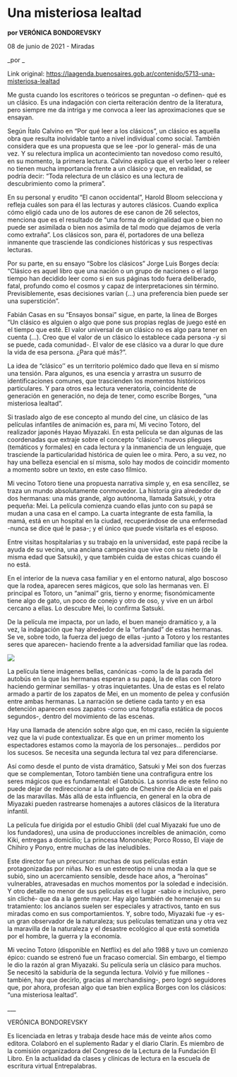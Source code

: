 # Una misteriosa lealtad

**por VERÓNICA BONDOREVSKY**

08 de junio de 2021 - Miradas

_por _

Link original: https://laagenda.buenosaires.gob.ar/contenido/5713-una-misteriosa-lealtad



Me gusta cuando los escritores o teóricos se preguntan -o definen- qué es un clásico. Es una indagación con cierta reiteración dentro de la literatura, pero siempre me da intriga y me convoca a leer las aproximaciones que se ensayan.




Según Ítalo Calvino en “Por qué leer a los clásicos”, un clásico es aquella obra que resulta inolvidable tanto a nivel individual como social. También considera que es una propuesta que se lee -por lo general- más de una vez. Y su relectura implica un acontecimiento tan novedoso como resultó, en su momento, la primera lectura. Calvino explica que el verbo leer o releer no tienen mucha importancia frente a un clásico y que, en realidad, se podría decir: “Toda relectura de un clásico es una lectura de descubrimiento como la primera”.




En su personal y erudito “El canon occidental”, Harold Bloom selecciona y refleja cuáles son para él las lecturas y autores clásicos. Cuando explica cómo eligió cada uno de los autores de ese canon de 26 selectos, menciona que es el resultado de “una forma de originalidad que o bien no puede ser asimilada o bien nos asimila de tal modo que dejamos de verla como extraña”. Los clásicos son, para él, portadores de una belleza inmanente que trasciende las condiciones históricas y sus respectivas lecturas.




Por su parte, en su ensayo “Sobre los clásicos” Jorge Luis Borges decía: “Clásico es aquel libro que una nación o un grupo de naciones o el largo tiempo han decidido leer como si en sus páginas todo fuera deliberado, fatal, profundo como el cosmos y capaz de interpretaciones sin término. Previsiblemente, esas decisiones varían (…) una preferencia bien puede ser una superstición”.




Fabián Casas en su “Ensayos bonsai” sigue, en parte, la línea de Borges “Un clásico es alguien o algo que pone sus propias reglas de juego esté en el tiempo que esté. El valor universal de un clásico no es algo para tener en cuenta (…). Creo que el valor de un clásico lo establece cada persona -y si se puede, cada comunidad-. El valor de ese clásico va a durar lo que dure la vida de esa persona. ¿Para qué más?”.




La idea de “clásico’’ es un territorio polémico dado que lleva en sí mismo una tensión. Para algunos, es una esencia y arrastra un susurro de identificaciones comunes, que trascienden los momentos históricos particulares. Y para otros esa lectura veneratoria, coincidente de generación en generación, no deja de tener, como escribe Borges, “una misteriosa lealtad”.




Si traslado algo de ese concepto al mundo del cine, un clásico de las películas infantiles de animación es, para mí, Mi vecino Totoro, del realizador japonés Hayao Miyazaki. En esta película se dan algunas de las coordenadas que extraje sobre el concepto “clásico”: nuevos pliegues (temáticos y formales) en cada lectura y la inmanencia de un lenguaje, que trasciende la particularidad histórica de quien lee o mira. Pero, a su vez, no hay una belleza esencial en sí misma, solo hay modos de coincidir momento a momento sobre un texto, en este caso fílmico.




Mi vecino Totoro tiene una propuesta narrativa simple y, en esa sencillez, se traza un mundo absolutamente conmovedor. La historia gira alrededor de dos hermanas: una más grande, algo autónoma, llamada Satsuki, y otra pequeña: Mei. La película comienza cuando ellas junto con su papá se mudan a una casa en el campo. La cuarta integrante de esta familia, la mamá, está en un hospital en la ciudad, recuperándose de una enfermedad -nunca se dice qué le pasa-; y el único que puede visitarla es el esposo.




Entre visitas hospitalarias y su trabajo en la universidad, este papá recibe la ayuda de su vecina, una anciana campesina que vive con su nieto (de la misma edad que Satsuki), y que también cuida de estas chicas cuando él no está.




En el interior de la nueva casa familiar y en el entorno natural, algo boscoso que la rodea, aparecen seres mágicos, que solo las hermanas ven. El principal es Totoro, un “animal” gris, tierno y enorme; fisonómicamente tiene algo de gato, un poco de conejo y otro de oso, y vive en un árbol cercano a ellas. Lo descubre Mei, lo confirma Satsuki.




De la película me impacta, por un lado, el buen manejo dramático y, a la vez, la indagación que hay alrededor de la “orfandad” de estas hermanas. Se ve, sobre todo, la fuerza del juego de ellas -junto a Totoro y los restantes seres que aparecen- haciendo frente a la adversidad familiar que las rodea.




![](https://cdn.flowlikemusic.com/files/images/52018/d484789a-c583-4bbe-84b8-82f104c0ae48.jpeg)




La película tiene imágenes bellas, canónicas -como la de la parada del autobús en la que las hermanas esperan a su papá, la de ellas con Totoro haciendo germinar semillas- y otras inquietantes. Una de estas es el relato armado a partir de los zapatos de Mei, en un momento de pelea y confusión entre ambas hermanas. La narración se detiene cada tanto y en esa detención aparecen esos zapatos -como una fotografía estática de pocos segundos-, dentro del movimiento de las escenas.




Hay una llamada de atención sobre algo que, en mi caso, recién la siguiente vez que la vi pude contextualizar. Es que en un primer momento los espectadores estamos como la mayoría de los personajes… perdidos por los sucesos. Se necesita una segunda lectura tal vez para diferenciarse.




Así como desde el punto de vista dramático, Satsuki y Mei son dos fuerzas que se complementan, Totoro también tiene una contrafigura entre los seres mágicos que es fundamental: el Gatobús. La sonrisa de este felino no puede dejar de redireccionar a la del gato de Cheshire de Alicia en el país de las maravillas. Más allá de esta influencia, en general en la obra de Miyazaki pueden rastrearse homenajes a autores clásicos de la literatura infantil.




La película fue dirigida por el estudio Ghibli (del cual Miyazaki fue uno de los fundadores), una usina de producciones increíbles de animación, como Kiki, entregas a domicilio; La princesa Mononoke; Porco Rosso, El viaje de Chihiro y Ponyo, entre muchas de las ineludibles.




Este director fue un precursor: muchas de sus películas están protagonizadas por niñas. No es un estereotipo ni una moda a la que se subió, sino un acercamiento sensible, desde hace años, a “heroínas” vulnerables, atravesadas en muchos momentos por la soledad e indecisión. Y otro detalle no menor de sus películas es el lugar -sabio e inclusivo, pero sin cliché- que da a la gente mayor. Hay algo también de homenaje en su tratamiento: los ancianos suelen ser especiales y atractivos, tanto en sus miradas como en sus comportamientos. Y, sobre todo, Miyazaki fue -y es- un gran observador de la naturaleza; sus películas tematizan una y otra vez la maravilla de la naturaleza y el desastre ecológico al que está sometida por el hombre, la guerra y la economía.




Mi vecino Totoro (disponible en Netflix) es del año 1988 y tuvo un comienzo épico: cuando se estrenó fue un fracaso comercial. Sin embargo, el tiempo le dio la razón al gran Miyazaki. Su película sería un clásico para muchos. Se necesitó la sabiduría de la segunda lectura. Volvió y fue millones -también, hay que decirlo, gracias al merchandising-, pero logró seguidores que, por ahora, profesan algo que tan bien explica Borges con los clásicos: “una misteriosa lealtad”.




\_\_\_




VERÓNICA BONDOREVSKY




Es licenciada en letras y trabaja desde hace más de veinte años como editora. Colaboró en el suplemento Radar y el diario Clarín. Es miembro de la comisión organizadora del Congreso de la Lectura de la Fundación El Libro. En la actualidad da clases y clínicas de lectura en la escuela de escritura virtual Entrepalabras.



